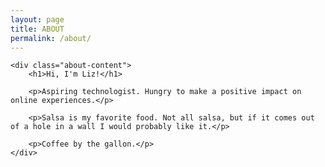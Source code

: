```yaml
---
layout: page
title: ABOUT
permalink: /about/
---
```


<div class="about-wrapper">
	
<!--	<img class="images-about" src="/images/liz.png" alt="liz"> -->

	<div class="about-content">
		<h1>Hi, I'm Liz!</h1>

		<p>Aspiring technologist. Hungry to make a positive impact on online experiences.</p>

		<p>Salsa is my favorite food. Not all salsa, but if it comes out of a hole in a wall I would probably like it.</p>

		<p>Coffee by the gallon.</p>
	</div>

</div>




